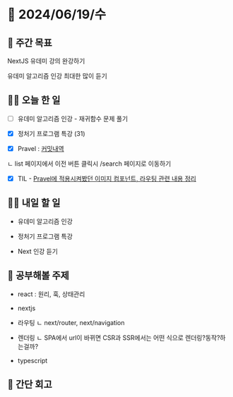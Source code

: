 # 📅 2024/06/19/수

## 🚀 주간 목표

NextJS 유데미 강의 완강하기

유데미 알고리즘 인강 최대한 많이 듣기

## 💪🏻 오늘 한 일

- [ ] 유데미 알고리즘 인강 - 재귀함수 문제 풀기

- [x] 정처기 프로그램 특강 (31)

- [x] Pravel : [커밋내역](https://github.com/FrontierCodeWave/Pravel/commit/f87641e56d167fa03e86d80ed1b8b9b7a29904af)

ㄴ list 페이지에서 이전 버튼 클릭시 /search 페이지로 이동하기

- [x] TIL - [Pravel에 적용시켜봤던 이미지 컴포넌트, 라우팅 관련 내용 정리](https://velog.io/@oaksusu/TIL-%EB%8F%99%EC%A0%81-%EA%B2%BD%EB%A1%9C%EB%A5%BC-%EC%9D%B4%EC%9A%A9%ED%95%9C-%ED%83%AD%EC%BB%A8%ED%85%90%EC%B8%A0-%EC%9D%B4%EB%AF%B8%EC%A7%80-%EC%BB%B4%ED%8F%AC%EB%84%8C%ED%8A%B8)

## 🫵🏻 내일 할 일

- 유데미 알고리즘 인강

- 정처기 프로그램 특강

- Next 인강 듣기

## 🔎 공부해볼 주제

- react : 원리, 훅, 상태관리

- nextjs

- 라우팅
  ㄴ next/router, next/navigation

- 렌더링
  ㄴ SPA에서 url이 바뀌면 CSR과 SSR에서는 어떤 식으로 렌더링?동작?하는걸까?

- typescript

## 👀 간단 회고
